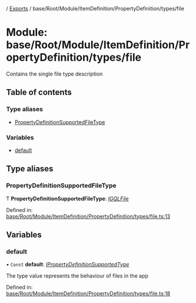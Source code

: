 [](../README.md) / [Exports](../modules.md) / base/Root/Module/ItemDefinition/PropertyDefinition/types/file

# Module: base/Root/Module/ItemDefinition/PropertyDefinition/types/file

Contains the single file type description

## Table of contents

### Type aliases

- [PropertyDefinitionSupportedFileType](base_root_module_itemdefinition_propertydefinition_types_file.md#propertydefinitionsupportedfiletype)

### Variables

- [default](base_root_module_itemdefinition_propertydefinition_types_file.md#default)

## Type aliases

### PropertyDefinitionSupportedFileType

Ƭ **PropertyDefinitionSupportedFileType**: [*IGQLFile*](../interfaces/gql_querier.igqlfile.md)

Defined in: [base/Root/Module/ItemDefinition/PropertyDefinition/types/file.ts:13](https://github.com/onzag/itemize/blob/28218320/base/Root/Module/ItemDefinition/PropertyDefinition/types/file.ts#L13)

## Variables

### default

• `Const` **default**: [*IPropertyDefinitionSupportedType*](../interfaces/base_root_module_itemdefinition_propertydefinition_types.ipropertydefinitionsupportedtype.md)

The type value represents the behaviour of files in the app

Defined in: [base/Root/Module/ItemDefinition/PropertyDefinition/types/file.ts:18](https://github.com/onzag/itemize/blob/28218320/base/Root/Module/ItemDefinition/PropertyDefinition/types/file.ts#L18)
